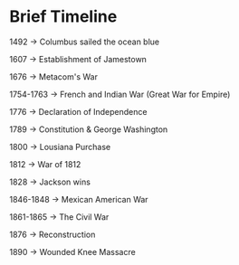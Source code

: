 # Brief Timeline

1492 -> Columbus sailed the ocean blue

1607 -> Establishment of Jamestown

1676 -> Metacom's War

1754-1763 -> French and Indian War (Great War for Empire)

1776 -> Declaration of Independence

1789 -> Constitution & George Washington

1800 -> Lousiana Purchase

1812 -> War of 1812

1828 -> Jackson wins

1846-1848 -> Mexican American War

1861-1865 -> The Civil War

1876 -> Reconstruction

1890 -> Wounded Knee Massacre

